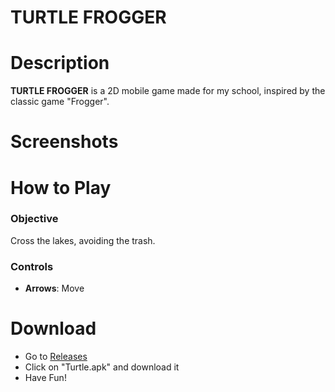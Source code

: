 # TURTLE FROGGER

# Description
<section id="description">
  <p>  
  <strong>TURTLE FROGGER</strong> is a 2D mobile game made for my school, inspired by the classic game "Frogger".
  </p>
</section>

# Screenshots
<section id="screenshots">
  
</section>

# How to Play
<section id="how-to-play">  
  <h3>Objective</h3>
  <p>
    Cross the lakes, avoiding the trash.
  </p>
  
  <h3>Controls</h3>
  <ul>
    <li><strong>Arrows</strong>: Move</li>
  </ul>
</section>

# Download
<section id="Download">
  <ul>
    <li>Go to <a href=https://github.com/Mura173/Turtle_Frogger/releases>Releases</a></li>
    <li>Click on "Turtle.apk" and download it</a></li>
    <li>Have Fun!</li>
    </ul>
</section>


